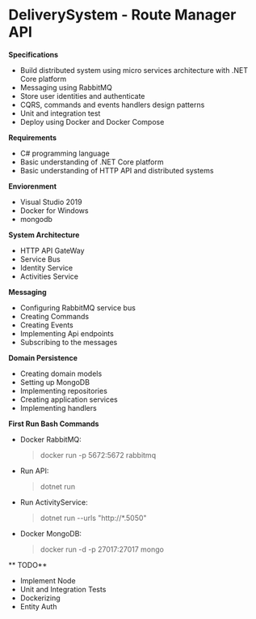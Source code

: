 # DeliverySystem - Route Manager API

**Specifications**

 - Build distributed system using micro services architecture with .NET
   Core platform
 - Messaging using RabbitMQ
 - Store user identities and authenticate
 - CQRS, commands and events handlers design patterns
 - Unit and integration test
 - Deploy using Docker and Docker Compose

**Requirements**

 - C# programming language
 - Basic understanding of .NET Core platform
 - Basic understanding of HTTP API and distributed systems

**Enviorenment**

- Visual Studio 2019
- Docker for Windows
- mongodb

**System Architecture**

- HTTP API GateWay
- Service Bus
- Identity Service
- Activities Service

**Messaging**
- Configuring RabbitMQ service bus
- Creating Commands
- Creating Events
- Implementing Api endpoints
- Subscribing to the messages

**Domain Persistence**
- Creating domain models
- Setting up MongoDB
- Implementing repositories
- Creating application services
- Implementing handlers

**First Run Bash Commands**

- Docker RabbitMQ:
	> docker run -p 5672:5672 rabbitmq
- Run API:
	> dotnet run
- Run ActivityService:
	> dotnet run --urls "http://*.5050"
- Docker MongoDB:
	> docker run -d -p 27017:27017 mongo

** TODO** 

- Implement Node
- Unit and Integration Tests
- Dockerizing
- Entity Auth